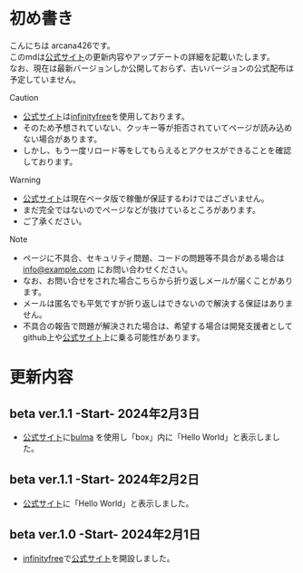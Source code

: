 # 初め書き

こんにちは arcana426です。<br>
このmdは[公式サイト](https://arcana426.42web.io)の更新内容やアップデートの詳細を記載いたします。<br>
なお、現在は最新バージョンしか公開しておらず、古いバージョンの公式配布は予定していません。<br>

> [!CAUTION]
> - [公式サイト](https://arcana426.42web.io)は[infinityfree](https://infinityfree.com)を使用しております。<br>
> - そのため予想されていない、クッキー等が拒否されていてページが読み込めない場合があります。
> - しかし、もう一度リロード等をしてもらえるとアクセスができることを確認しております。

> [!WARNING]
> - [公式サイト](https://arcana426.42web.io)は現在ベータ版で稼働が保証するわけではございません。
> - まだ完全ではないのでページなどが抜けているところがあります。
> - ご了承ください。

> [!NOTE]
> - ページに不具合、セキュリティ問題、コードの問題等不具合がある場合は info@example.com にお問い合わせください。
> - なお、お問い合せをされた場合こちらから折り返しメールが届くことがあります。
> - メールは匿名でも平気ですが折り返しはできないので解決する保証はありません。
  > - 不具合の報告で問題が解決された場合は、希望する場合は開発支援者としてgithub上や[公式サイト](https://arcana426.42web.io)上に乗る可能性があります。

# 更新内容
## beta ver.1.1  -Start- 2024年2月3日
 - [公式サイト](https://arcana426.42web.io)に[bulma](https://bulma.io) を使用し「box」内に「Hello World」と表示しました。

## beta ver.1.1  -Start- 2024年2月2日
 - [公式サイト](https://arcana426.42web.io)に「Hello World」と表示しました。

## beta ver.1.0  -Start- 2024年2月1日
 - [infinityfree](https://infinityfree.com)で[公式サイト](https://arcana426.42web.io)を開設しました。

